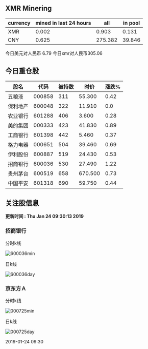 ## XMR Minering

|currency|mined in last 24 hours|all|in pool|
|---|---|---|---|
|XMR|0.002|0.903|0.131|
|CNY|0.625|275.382|39.846|

今日美元对人民币 6.79	今日xmr对人民币305.06


## 今日重仓股 

|股名|代码|被持数|时价|涨跌%|
|---|---|---|---|---|
|五粮液|000858|311|55.300|0.42|
|保利地产|600048|322|11.910|0.0|
|农业银行|601288|406|3.600|0.28|
|美的集团|000333|423|41.830|0.89|
|工商银行|601398|442|5.460|0.37|
|格力电器|000651|504|39.460|0.69|
|伊利股份|600887|519|24.430|0.53|
|招商银行|600036|530|27.490|1.22|
|贵州茅台|600519|658|670.500|0.73|
|中国平安|601318|690|59.750|0.44|

## 关注股信息
**更新时间 : Thu Jan 24 09:30:13 2019**
### 招商银行 
分时k线

![600036min](http://image.sinajs.cn/newchart/min/n/sh600036.gif)

日k线

![600036day](http://image.sinajs.cn/newchart/daily/n/sh600036.gif)

### 京东方Ａ 
分时k线

![000725min](http://image.sinajs.cn/newchart/min/n/sz000725.gif)

日k线

![000725day](http://image.sinajs.cn/newchart/daily/n/sz000725.gif)

2019-01-24 09:30
